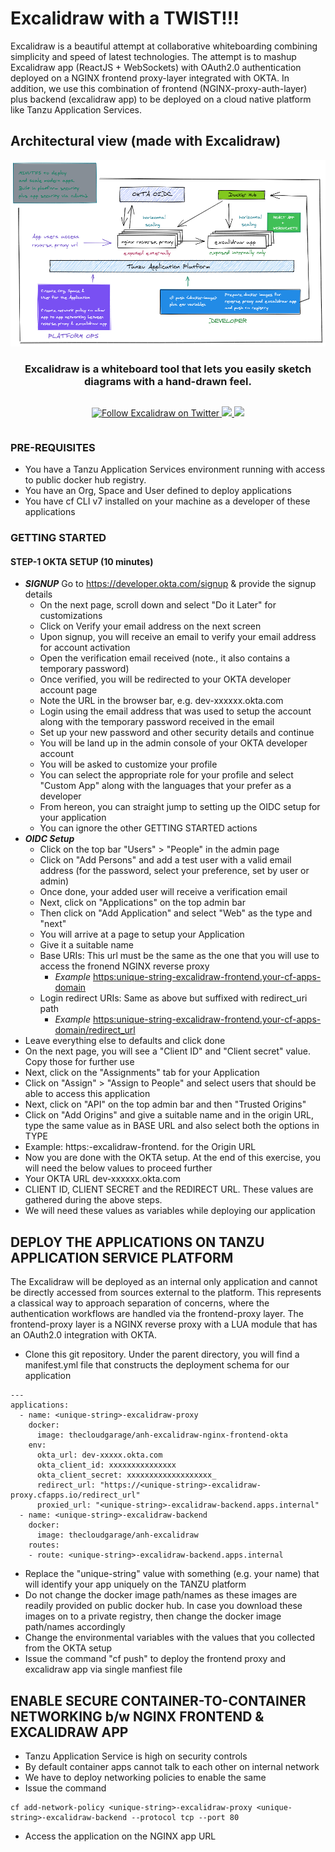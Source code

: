 # Excalidraw with a TWIST!!!
Excalidraw is a beautiful attempt at collaborative whiteboarding combining simplicity and speed of latest technologies. The attempt is to mashup Excalidraw app (ReactJS + WebSockets) with OAuth2.0 authentication deployed on a NGINX frontend proxy-layer integrated with OKTA. In addition, we use this combination of frontend (NGINX-proxy-auth-layer) plus backend (excalidraw app) to be deployed on a cloud native platform like Tanzu Application Services.

## Architectural view (made with Excalidraw)
<div align="center" style="display:flex;flex-direction:column;">
  <a href="https://excalidraw.com">
    <img src="Excalidraw-okta.png" alt="Excalidraw logo: Sketch handrawn like diagrams." />
  </a>
  <h3>Excalidraw is a whiteboard tool that lets you easily sketch diagrams with a hand-drawn feel.</h3>
  <p>
    <a href="https://twitter.com/Excalidraw">
      <img alt="Follow Excalidraw on Twitter" src="https://img.shields.io/twitter/follow/excalidraw.svg?label=follow+excalidraw&style=social&logo=twitter">
    </a>
    <a target="_blank" href="https://crowdin.com/project/excalidraw">
      <img src="https://badges.crowdin.net/excalidraw/localized.svg">
    </a>
    <a target="_blank" href="https://hub.docker.com/r/excalidraw/excalidraw">
      <img src="https://img.shields.io/docker/pulls/excalidraw/excalidraw">
    </a>
  </p>
</div>

### PRE-REQUISITES

* You have a Tanzu Application Services environment running with access to public docker hub registry.
* You have an Org, Space and User defined to deploy applications
* You have cf CLI v7 installed on your machine as a developer of these applications


### GETTING STARTED

#### STEP-1 OKTA SETUP (10 minutes)

* ***SIGNUP*** Go to https://developer.okta.com/signup & provide the signup details
  * On the next page, scroll down and select "Do it Later" for customizations
  * Click on Verify your email address on the next screen
  * Upon signup, you will receive an email to verify your email address for account activation
  * Open the verification email received (note., it also contains a temporary password)
  * Once verified, you will be redirected to your OKTA developer account page
  * Note the URL in the browser bar, e.g. dev-xxxxxx.okta.com
  * Login using the email address that was used to setup the account along with the temporary password received in the email
  * Set up your new password and other security details and continue
  * You will be land up in the admin console of your OKTA developer account
  * You will be asked to customize your profile
  * You can select the appropriate role for your profile and select "Custom App" along with the languages that your prefer as a developer
  * From hereon, you can straight jump to setting up the OIDC setup for your application
  * You can ignore the other GETTING STARTED actions
* ***OIDC Setup***
  * Click on the top bar "Users" > "People" in the admin page
  * Click on "Add Persons" and add a test user with a valid email address (for the password, select your preference, set by user or admin)
  * Once done, your added user will receive a verification email
  * Next, click on "Applications" on the top admin bar
  * Then click on "Add Application" and select "Web" as the type and "next"
  * You will arrive at a page to setup your Application
  * Give it a suitable name
  * Base URIs: This url must be the same as the one that you will use to access the fronend NGINX reverse proxy
    * *Example* <https:unique-string-excalidraw-frontend.your-cf-apps-domain>
  * Login redirect URIs: Same as above but suffixed with redirect_uri path
    * *Example* <https:unique-string-excalidraw-frontend.your-cf-apps-domain/redirect_url>
* Leave everything else to defaults and click done
* On the next page, you will see a "Client ID" and "Client secret" value. Copy those for further use
* Next, click on the "Assignments" tab for your Application
* Click on "Assign" > "Assign to People" and select users that should be able to access this application
* Next, click on "API" on the top admin bar and then "Trusted Origins"
* Click on "Add Origins" and give a suitable name and in the origin URL, type the same value as in BASE URL and also select both the options in TYPE
* Example: https:<unique-string>-excalidraw-frontend.<your-cf-apps-domain> for the Origin URL
* Now you are done with the OKTA setup. At the end of this exercise, you will need the below values to proceed further
* Your OKTA URL dev-xxxxxx.okta.com
* CLIENT ID, CLIENT SECRET and the REDIRECT URL. These values are gathered during the above steps.
* We will need these values as variables while deploying our application

## DEPLOY THE APPLICATIONS ON TANZU APPLICATION SERVICE PLATFORM

The Excalidraw will be deployed as an internal only application and cannot be directly accessed from sources external to the platform. This represents a classical way to approach separation of concerns, where the authentication workflows are handled via the frontend-proxy layer. The frontend-proxy layer is a NGINX reverse proxy with a LUA module that has an OAuth2.0 integration with OKTA.

* Clone this git repository. Under the parent directory, you will find a manifest.yml file that constructs the deployment schema for our application

```
---
applications:
  - name: <unique-string>-excalidraw-proxy
    docker:
      image: thecloudgarage/anh-excalidraw-nginx-frontend-okta
    env:
      okta_url: dev-xxxxx.okta.com
      okta_client_id: xxxxxxxxxxxxxxx
      okta_client_secret: xxxxxxxxxxxxxxxxxxx_
      redirect_url: "https://<unique-string>-excalidraw-proxy.cfapps.io/redirect_url"
      proxied_url: "<unique-string>-excalidraw-backend.apps.internal"
  - name: <unique-string>-excalidraw-backend
    docker:
      image: thecloudgarage/anh-excalidraw
    routes:
    - route: <unique-string>-excalidraw-backend.apps.internal
```

* Replace the "unique-string" value with something (e.g. your name) that will identify your app uniquely on the TANZU platform
* Do not change the docker image path/names as these images are readily provided on public docker hub. In case you download these images on to a private registry, then change the docker image path/names accordingly
* Change the environmental variables with the values that you collected from the OKTA setup
* Issue the command "cf push" to deploy the frontend proxy and excalidraw app via single manfiest file

## ENABLE SECURE CONTAINER-TO-CONTAINER NETWORKING b/w NGINX FRONTEND & EXCALIDRAW APP

* Tanzu Application Service is high on security controls
* By default container apps cannot talk to each other on internal network
* We have to deploy networking policies to enable the same
* Issue the command 
```
cf add-network-policy <unique-string>-excalidraw-proxy <unique-string>-excalidraw-backend --protocol tcp --port 80
```
* Access the application on the NGINX app URL
